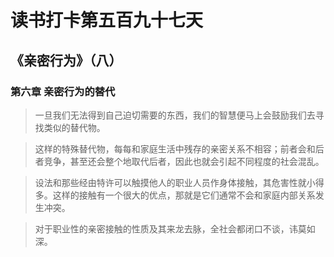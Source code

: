 # 读书打卡第五百九十七天
## 《亲密行为》（八）
### 第六章 亲密行为的替代

> 一旦我们无法得到自己迫切需要的东西，我们的智慧便马上会鼓励我们去寻找类似的替代物。

> 这样的特殊替代物，每每和家庭生活中残存的亲密关系不相容；前者会和后者竞争，甚至还会整个地取代后者，因此也就会引起不同程度的社会混乱。

> 设法和那些经由特许可以触摸他人的职业人员作身体接触，其危害性就小得多。这样的接触有一个很大的优点，那就是它们通常不会和家庭内部关系发生冲突。

> 对于职业性的亲密接触的性质及其来龙去脉，全社会都闭口不谈，讳莫如深。